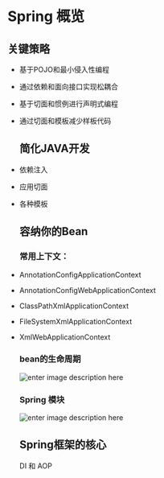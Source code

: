 # Spring 概览

## 关键策略

- 基于POJO和最小侵入性编程
- 通过依赖和面向接口实现松耦合
- 基于切面和惯例进行声明式编程
- 通过切面和模板减少样板代码

  ## 简化JAVA开发

- 依赖注入

- 应用切面
- 各种模板

  ## 容纳你的Bean

  ### 常用上下文：

- AnnotationConfigApplicationContext

- AnnotationConfigWebApplicationContext
- ClassPathXmlApplicationContext
- FileSystemXmlApplicationContext
- XmlWebApplicationContext

  ### bean的生命周期

  ![enter image description here](https://image.slidesharecdn.com/springcore-110623102943-phpapp01/95/spring-framework-core-27-728.jpg?cb=1366969536)

  ### Spring 模块

  ![enter image description here](https://static.packt-cdn.com/products/9781788299459/graphics/dc3a99a7-439c-4a12-b8f2-023cc5734180.png)

  ## Spring框架的核心

  DI 和 AOP
